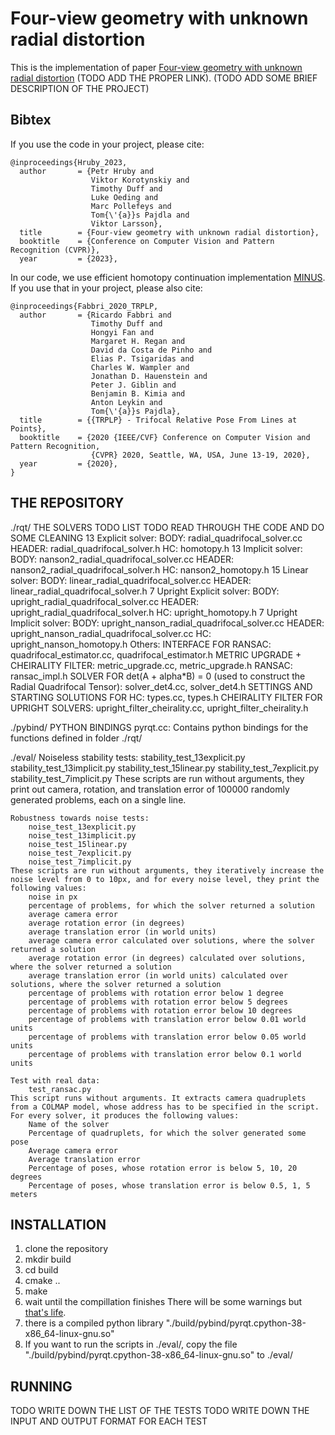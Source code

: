 # Four-view geometry with unknown radial distortion

This is the implementation of paper [Four-view geometry with unknown radial distortion](https://www.youtube.com/watch?v=TnlPtaPxXfc) (TODO ADD THE PROPER LINK). (TODO ADD SOME BRIEF DESCRIPTION OF THE PROJECT)

## Bibtex
If you use the code in your project, please cite:
```
@inproceedings{Hruby_2023,
  author       = {Petr Hruby and
                  Viktor Korotynskiy and
                  Timothy Duff and
                  Luke Oeding and
                  Marc Pollefeys and
                  Tom{\'{a}}s Pajdla and
                  Viktor Larsson},
  title        = {Four-view geometry with unknown radial distortion},
  booktitle    = {Conference on Computer Vision and Pattern Recognition (CVPR)},
  year         = {2023},

```

In our code, we use efficient homotopy continuation implementation [MINUS](https://github.com/rfabbri/minus). If you use that in your project, please also cite:

```
@inproceedings{Fabbri_2020_TRPLP,
  author       = {Ricardo Fabbri and
                  Timothy Duff and
                  Hongyi Fan and
                  Margaret H. Regan and
                  David da Costa de Pinho and
                  Elias P. Tsigaridas and
                  Charles W. Wampler and
                  Jonathan D. Hauenstein and
                  Peter J. Giblin and
                  Benjamin B. Kimia and
                  Anton Leykin and
                  Tom{\'{a}}s Pajdla},
  title        = {{TRPLP} - Trifocal Relative Pose From Lines at Points},
  booktitle    = {2020 {IEEE/CVF} Conference on Computer Vision and Pattern Recognition,
                  {CVPR} 2020, Seattle, WA, USA, June 13-19, 2020},
  year         = {2020},
}
```


## THE REPOSITORY

./rqt/	THE SOLVERS
	TODO LIST
	TODO READ THROUGH THE CODE AND DO SOME CLEANING
	13 Explicit solver:
		BODY: radial_quadrifocal_solver.cc
		HEADER: radial_quadrifocal_solver.h
		HC: homotopy.h
	13 Implicit solver:
		BODY: nanson2_radial_quadrifocal_solver.cc
		HEADER: nanson2_radial_quadrifocal_solver.h
		HC: nanson2_homotopy.h
	15 Linear solver:
		BODY: linear_radial_quadrifocal_solver.cc
		HEADER: linear_radial_quadrifocal_solver.h
	7 Upright Explicit solver:
		BODY: upright_radial_quadrifocal_solver.cc
		HEADER: upright_radial_quadrifocal_solver.h
		HC: upright_homotopy.h
	7 Upright Implicit solver:
		BODY: upright_nanson_radial_quadrifocal_solver.cc
		HEADER: upright_nanson_radial_quadrifocal_solver.cc
		HC: upright_nanson_homotopy.h
	Others:
		INTERFACE FOR RANSAC: quadrifocal_estimator.cc, quadrifocal_estimator.h
		METRIC UPGRADE + CHEIRALITY FILTER: metric_upgrade.cc, metric_upgrade.h
		RANSAC: ransac_impl.h
		SOLVER FOR det(A + alpha*B) = 0 (used to construct the Radial Quadrifocal Tensor): solver_det4.cc, solver_det4.h
		SETTINGS AND STARTING SOLUTIONS FOR HC: types.cc, types.h
		CHEIRALITY FILTER FOR UPRIGHT SOLVERS: upright_filter_cheirality.cc, upright_filter_cheirality.h

./pybind/ PYTHON BINDINGS
	pyrqt.cc: Contains python bindings for the functions defined in folder ./rqt/

./eval/
	Noiseless stability tests:
		stability_test_13explicit.py
		stability_test_13implicit.py
		stability_test_15linear.py
		stability_test_7explicit.py
		stability_test_7implicit.py
	These scripts are run without arguments, they print out camera, rotation, and translation error of 100000 randomly generated problems, each on a single line.
	
	Robustness towards noise tests:
		noise_test_13explicit.py
		noise_test_13implicit.py
		noise_test_15linear.py
		noise_test_7explicit.py
		noise_test_7implicit.py
	These scripts are run without arguments, they iteratively increase the noise level from 0 to 10px, and for every noise level, they print the following values:
		noise in px
		percentage of problems, for which the solver returned a solution
		average camera error
		average rotation error (in degrees)
		average translation error (in world units)
		average camera error calculated over solutions, where the solver returned a solution
		average rotation error (in degrees) calculated over solutions, where the solver returned a solution
		average translation error (in world units) calculated over solutions, where the solver returned a solution
		percentage of problems with rotation error below 1 degree
		percentage of problems with rotation error below 5 degrees
		percentage of problems with rotation error below 10 degrees
		percentage of problems with translation error below 0.01 world units
		percentage of problems with translation error below 0.05 world units
		percentage of problems with translation error below 0.1 world units
	
	Test with real data:
		test_ransac.py
	This script runs without arguments. It extracts camera quadruplets from a COLMAP model, whose address has to be specified in the script. For every solver, it produces the following values:
		Name of the solver
		Percentage of quadruplets, for which the solver generated some pose
		Average camera error
		Average translation error
		Percentage of poses, whose rotation error is below 5, 10, 20 degrees
		Percentage of poses, whose translation error is below 0.5, 1, 5 meters

## INSTALLATION

1. clone the repository
2. mkdir build
3. cd build
4. cmake ..
5. make
6. wait until the compillation finishes There will be some warnings but [that's life](https://www.youtube.com/watch?v=TnlPtaPxXfc).
7. there is a compiled python library "./build/pybind/pyrqt.cpython-38-x86_64-linux-gnu.so"
8. If you want to run the scripts in ./eval/, copy the file "./build/pybind/pyrqt.cpython-38-x86_64-linux-gnu.so" to ./eval/


## RUNNING

TODO WRITE DOWN THE LIST OF THE TESTS
TODO WRITE DOWN THE INPUT AND OUTPUT FORMAT FOR EACH TEST



